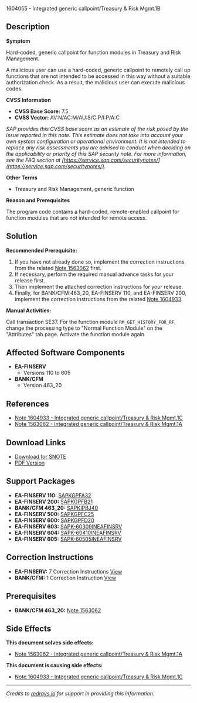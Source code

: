 1604055 - Integrated generic callpoint/Treasury & Risk Mgmt.1B

## Description

**Symptom**

Hard-coded, generic callpoint for function modules in Treasury and Risk Management.

A malicious user can use a hard-coded, generic callpoint to remotely call up functions that are not intended to be accessed in this way without a suitable authorization check. As a result, the malicious user can execute malicious codes.

**CVSS Information**

- **CVSS Base Score:** 7.5
- **CVSS Vector:** AV:N/AC:M/AU:S/C:P/I:P/A:C

_SAP provides this CVSS base score as an estimate of the risk posed by the issue reported in this note. This estimate does not take into account your own system configuration or operational environment. It is not intended to replace any risk assessments you are advised to conduct when deciding on the applicability or priority of this SAP security note. For more information, see the FAQ section at [https://service.sap.com/securitynotes/](https://service.sap.com/securitynotes/)._

**Other Terms**

- Treasury and Risk Management, generic function

**Reason and Prerequisites**

The program code contains a hard-coded, remote-enabled callpoint for function modules that are not intended for remote access.

## Solution

**Recommended Prerequisite:**

1. If you have not already done so, implement the correction instructions from the related [Note 1563062](https://me.sap.com/notes/1563062) first.
2. If necessary, perform the required manual advance tasks for your release first.
3. Then implement the attached correction instructions for your release.
4. Finally, for BANK/CFM 463_20, EA-FINSERV 110, and EA-FINSERV 200, implement the correction instructions from the related [Note 1604933](https://me.sap.com/notes/1604933).

**Manual Activities:**

Call transaction SE37. For the function module `RM_GET_HISTORY_FOR_RF`, change the processing type to "Normal Function Module" on the "Attributes" tab page. Activate the function module again.

## Affected Software Components

- **EA-FINSERV**
  - Versions 110 to 605
- **BANK/CFM**
  - Version 463_20

## References

- [Note 1604933 - Integrated generic callpoint/Treasury & Risk Mgmt.1C](https://me.sap.com/notes/1604933)
- [Note 1563062 - Integrated generic callpoint/Treasury & Risk Mgmt.1A](https://me.sap.com/notes/1563062)

## Download Links

- [Download for SNOTE](https://notesdownloads.sap.com/note/0040000009525602017)
- [PDF Version](https://me.sap.com/sap/support/sfm/notes/print/0001604055?language=en-US&token=2D0F4BD98C47330E84D6C2937B763BEF)

## Support Packages

- **EA-FINSERV 110:** [SAPKGPFA32](https://me.sap.com/supportpackage/SAPKGPFA32)
- **EA-FINSERV 200:** [SAPKGPFB21](https://me.sap.com/supportpackage/SAPKGPFB21)
- **BANK/CFM 463_20:** [SAPKIPBJ40](https://me.sap.com/supportpackage/SAPKIPBJ40)
- **EA-FINSERV 500:** [SAPKGPFC25](https://me.sap.com/supportpackage/SAPKGPFC25)
- **EA-FINSERV 600:** [SAPKGPFD20](https://me.sap.com/supportpackage/SAPKGPFD20)
- **EA-FINSERV 603:** [SAPK-60309INEAFINSRV](https://me.sap.com/supportpackage/SAPK-60309INEAFINSRV)
- **EA-FINSERV 604:** [SAPK-60410INEAFINSRV](https://me.sap.com/supportpackage/SAPK-60410INEAFINSRV)
- **EA-FINSERV 605:** [SAPK-60505INEAFINSRV](https://me.sap.com/supportpackage/SAPK-60505INEAFINSRV)

## Correction Instructions

- **EA-FINSERV:** 7 Correction Instructions [View](https://me.sap.com/corrins/0001604055/201)
- **BANK/CFM:** 1 Correction Instruction [View](https://me.sap.com/corrins/0001604055/59)

## Prerequisites

- **BANK/CFM 463_20:** [Note 1563062](https://me.sap.com/notes/1563062)

## Side Effects

**This document solves side effects:**

- [Note 1563062 - Integrated generic callpoint/Treasury & Risk Mgmt.1A](https://me.sap.com/notes/1563062)

**This document is causing side effects:**

- [Note 1604933 - Integrated generic callpoint/Treasury & Risk Mgmt.1C](https://me.sap.com/notes/1604933)

---

*Credits to [redrays.io](https://redrays.io) for support in providing this information.*